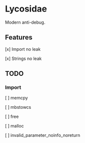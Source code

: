 # Lycosidae

Modern anti-debug.

## Features

[x] Import no leak

[x] Strings no leak

## TODO

### Import

[ ] memcpy

[ ] mbstowcs

[ ] free

[ ] malloc

[ ] invalid_parameter_noinfo_noreturn
